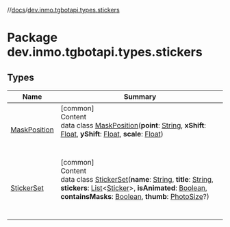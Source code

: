 //[docs](../../index.md)/[dev.inmo.tgbotapi.types.stickers](index.md)



# Package dev.inmo.tgbotapi.types.stickers  


## Types  
  
|  Name |  Summary | 
|---|---|
| <a name="dev.inmo.tgbotapi.types.stickers/MaskPosition///PointingToDeclaration/"></a>[MaskPosition](-mask-position/index.md)| <a name="dev.inmo.tgbotapi.types.stickers/MaskPosition///PointingToDeclaration/"></a>[common]  <br>Content  <br>data class [MaskPosition](-mask-position/index.md)(**point**: [String](https://kotlinlang.org/api/latest/jvm/stdlib/kotlin/-string/index.html), **xShift**: [Float](https://kotlinlang.org/api/latest/jvm/stdlib/kotlin/-float/index.html), **yShift**: [Float](https://kotlinlang.org/api/latest/jvm/stdlib/kotlin/-float/index.html), **scale**: [Float](https://kotlinlang.org/api/latest/jvm/stdlib/kotlin/-float/index.html))  <br><br><br>|
| <a name="dev.inmo.tgbotapi.types.stickers/StickerSet///PointingToDeclaration/"></a>[StickerSet](-sticker-set/index.md)| <a name="dev.inmo.tgbotapi.types.stickers/StickerSet///PointingToDeclaration/"></a>[common]  <br>Content  <br>data class [StickerSet](-sticker-set/index.md)(**name**: [String](https://kotlinlang.org/api/latest/jvm/stdlib/kotlin/-string/index.html), **title**: [String](https://kotlinlang.org/api/latest/jvm/stdlib/kotlin/-string/index.html), **stickers**: [List](https://kotlinlang.org/api/latest/jvm/stdlib/kotlin.collections/-list/index.html)<[Sticker](../dev.inmo.tgbotapi.types.files/-sticker/index.md)>, **isAnimated**: [Boolean](https://kotlinlang.org/api/latest/jvm/stdlib/kotlin/-boolean/index.html), **containsMasks**: [Boolean](https://kotlinlang.org/api/latest/jvm/stdlib/kotlin/-boolean/index.html), **thumb**: [PhotoSize](../dev.inmo.tgbotapi.types.files/-photo-size/index.md)?)  <br><br><br>|

